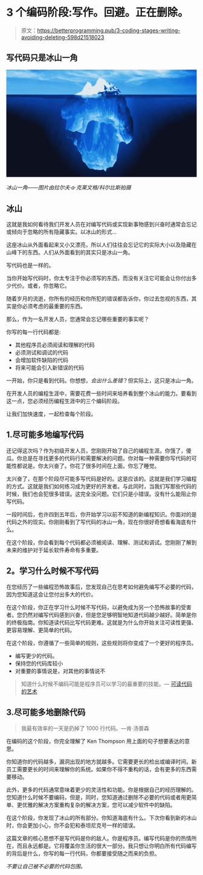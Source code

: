 # 3 个编码阶段:写作。回避。正在删除。

> 原文：<https://betterprogramming.pub/3-coding-stages-writing-avoiding-deleting-598d21518023>

## 写代码只是冰山一角

![](img/c9243e74c68264729520de81abd09f87.png)

*冰山一角——图片由拉尔夫·a·克莱文格/科尔比斯拍摄*

## 冰山

这就是我如何看待我们开发人员在对编写代码或实现新事物感到兴奋时通常会忘记或倾向于忽略的所有隐藏事实。以冰山的形式…

这座冰山从外面看起来又小又漂亮，所以人们往往会忘记它的实际大小以及隐藏在山峰下的东西。人们从外面看到的其实只是冰山一角。

写代码也是一样的。

当你开始写代码时，你太专注于你必须写的东西，而没有关注它可能会让你付出多少代价。或者，你忽略它。

随着岁月的流逝，你所有的经历和你所犯的错误都告诉你，你过去忽视的东西，其实是你必须考虑的最重要的东西。

那么，作为一名开发人员，您通常会忘记哪些重要的事实呢？

你写的每一行代码都是:

*   其他程序员必须阅读和理解的代码
*   必须测试和调试的代码
*   会增加软件缺陷的代码
*   将来可能会引入新错误的代码

一开始，你只是看到代码。你想想，*会出什么差错*？但实际上，这只是冰山一角。

在开发人员的编程生涯中，需要花费一些时间来培养看到整个冰山的能力。要看到这一点，您必须经历编程生涯中的三个编码阶段。

让我们加快速度，一起检查每个阶段。

## 1.尽可能多地编写代码

还记得这次吗？作为初级开发人员，您刚刚开始了自己的编程生涯。你饿了，傻瓜。你总是在寻找更多的代码行和需要解决的问题。你对每一种需要你写代码的可能性都说是。你太兴奋了。你花了很多时间在上面。你忘了睡觉。

太兴奋了，在那个阶段尽可能多写代码是好的。这是应该的。这就是我们学习编程的方式。这就是我们如何练习成为更好的开发者。与此同时，当我们写那些代码的时候，我们也会犯很多错误。这完全没问题。它们只是小错误。没有什么能阻止你写代码。

一段时间后，也许四到五年后，你开始学习以前不知道的新编程知识。你面对的是代码之外的现实。你刚刚看到了写代码的冰山一角，现在你很好奇想看看海底有什么。

在这个阶段，你会看到每个代码都必须被阅读、理解、测试和调试。您刚刚了解到未来的维护对于延长软件寿命有多重要。

## **2。学习什么时候不写代码**

在您经历了一些编程恐怖故事后，您发现自己在思考如何避免编写不必要的代码，因为您知道这会让您付出多大的代价。

在这个阶段，你正在学习什么时候不写代码，以避免成为另一个恐怖故事的受害者。您仍然对编写代码感到兴奋，但是您足够明智地知道代码越少越好。简单是你的终极指南。你知道读代码比写代码更难。这就是为什么你开始关注可读性更强、更容易理解、更简单的代码。

在这个阶段，你遵循了一些简单的规则，这些规则将你变成了一个更好的程序员。

*   编写更少的代码。
*   保持您的代码库较小
*   对重要的事情说是，对其他的事情说不

> 知道什么时候不编码可能是程序员可以学习的最重要的技能。— [可读代码的艺术](https://www.amazon.com/Art-Readable-Code-Practical-Techniques/dp/0596802293)

## 3.尽可能多地删除代码

> 我最有效率的一天是扔掉了 1000 行代码。—肯·汤普森

在编码的这个阶段，你完全理解了 Ken Thompson 用上面的句子想要表达的意思。

你知道你的代码越多，漏洞出现的地方就越多。它需要更长的检出或编译时间。新员工需要更长的时间来理解你的系统。如果你不得不重构的话，会有更多的东西需要移动。

此外，更多的代码通常意味着更少的灵活性和功能。你是根据自己的经历理解的。您知道什么时候不要编码，但是，同时，您知道通过删除不必要的代码或者用更简单、更优雅的解决方案重构复杂的解决方案，您可以减少软件中的缺陷。

在这个阶段，你发现了冰山的所有部分。你知道海底有什么。下次你看到新的冰山时，你会更加小心，你不会犯和泰坦尼克号一样的错误。

这篇文章的核心思想不是写代码是你的敌人。你是程序员。编写代码是你的热情所在，而且永远都是。它将覆盖你生活的很大一部分。我只想让你明白所有代码编写的背后是什么，你写的每一行代码，你都要接受随之而来的负担。

*不要让自己被不必要的代码包围。*